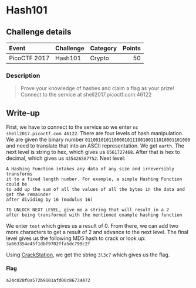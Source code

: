 # Hash101

## Challenge details
| Event | Challenge | Category | Points |
|:------|:----------|:---------|-------:|
| PicoCTF 2017 | Hash101 | Crypto | 50 |

### Description
> Prove your knowledge of hashes and claim a flag as your prize! Connect to the service at shell2017.picoctf.com:46122

## Write-up
First, we have to connect to the service so we enter `nc shell2017.picoctf.com 46122`.  There are four levels of hash manipulation.  We are given the binary number `0110010101100001011100100111010001101000` and need to translate that into an ASCII representation. We get `earth`.  The next level is string to hex, which gives us `6561727468`.  After that is hex to decimal, which gives us `435426587752`.  Next level: 

```
A Hashing Function intakes any data of any size and irreversibly transforms
it to a fixed length number. For example, a simple Hashing Function could be
to add up the sum of all the values of all the bytes in the data and get the remainder
after dividing by 16 (modulus 16)

TO UNLOCK NEXT LEVEL, give me a string that will result in a 2
after being transformed with the mentioned example hashing function
```
We enter `test` which gives us a result of 0.  From there, we can add two more characters to get a result of 2 and advance to the next level.  The final level gives us the following MD5 hash to crack or look up:
`3a663354e45f1dbf9702ffa5dc799c2f`

Using [CrackStation](https://crackstation.net/), we get the string `3l3c7` which gives us the flag.

#### Flag
`a24c028f0a572b9101afd00c86734472`
